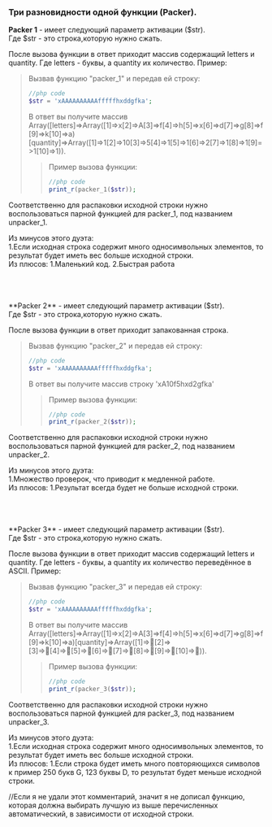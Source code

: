 ### Три разновидности одной функции (Packer). 

**Packer 1** - имеет следующий параметр активации ($str). <br>
Где $str - это строка,которую нужно сжать.<br>

После вызова функции в ответ приходит массив содержащий letters  и quantity.
Где letters - буквы, а quantity их количество.
Пример:
> Вызвав функцию "packer_1" и передав ей строку: <br>
> ```php 
> //php code 
> $str = 'xAAAAAAAAAAfffffhxddgfka';
> ```
> В ответ вы получите массив Array([letters]=>Array([1]=>x[2]=>A[3]=>f[4]=>h[5]=>x[6]=>d[7]=>g[8]=>f[9]=>k[10]=>a)[quantity]=>Array([1]=>1[2]=>10[3]=>5[4]=>1[5]=>1[6]=>2[7]=>1[8]=>1[9]=>1[10]=>1)). <br>
>> Пример вызова функции:
>> ```php 
>> //php code 
>> print_r(packer_1($str));
>> ```

Соответственно для распаковки исходной строки нужно воспользоваться парной функцией для packer_1, под названием unpacker_1.<br>

Из минусов этого дуэта:<br>
1.Если исходная строка содержит много односимвольных элементов, то результат будет иметь вес больше исходной строки.<br>
Из плюсов:
1.Маленький код.
2.Быстрая работа

<br>
<br>
<br>
**Packer 2** - имеет следующий параметр активации ($str). <br>
Где $str - это строка,которую нужно сжать.<br>

После вызова функции в ответ приходит запакованная строка.

> Вызвав функцию "packer_2" и передав ей строку: <br>
> ```php 
> //php code 
> $str = 'xAAAAAAAAAAfffffhxddgfka';
> ```
> В ответ вы получите массив строку 'xA10f5hxd2gfka' <br>
>> Пример вызова функции:
>> ```php 
>> //php code 
>> print_r(packer_2($str));
>> ```

Соответственно для распаковки исходной строки нужно воспользоваться парной функцией для packer_2, под названием unpacker_2.<br>

Из минусов этого дуэта:<br>
1.Множество проверок, что приводит к медленной работе.<br>
Из плюсов:
1.Результат всегда будет не больше исходной строки.

<br>
<br>
<br>
**Packer 3** - имеет следующий параметр активации ($str). <br>
Где $str - это строка,которую нужно сжать.<br>

После вызова функции в ответ приходит массив содержащий letters  и quantity.
Где letters - буквы, а quantity их количество переведённое в ASCII.
Пример:
> Вызвав функцию "packer_3" и передав ей строку: <br>
> ```php 
> //php code 
> $str = 'xAAAAAAAAAAfffffhxddgfka';
> ```
> В ответ вы получите массив Array([letters]=>Array([1]=>x[2]=>A[3]=>f[4]=>h[5]=>x[6]=>d[7]=>g[8]=>f[9]=>k[10]=>a)[quantity]=>Array([1]=>[2]=>[3]=>[4]=>[5]=>[6]=>[7]=>[8]=>[9]=>[10]=>)). <br>
>> Пример вызова функции:
>> ```php 
>> //php code 
>> print_r(packer_3($str));
>> ```

Соответственно для распаковки исходной строки нужно воспользоваться парной функцией для packer_3, под названием unpacker_3.<br>

Из минусов этого дуэта:<br>
1.Если исходная строка содержит много односимвольных элементов, то результат будет иметь вес больше исходной строки.<br>
Из плюсов:
1.Если строка будет иметь много повторяющихся символов к пример 250 букв G, 123 буквы D, то результат будет меньше исходной строки.


//Если я не удали этот комментарий, значит я не дописал функцию, которая должна выбирать лучшую из выше перечисленных автоматический, в зависимости от исходной строки.
